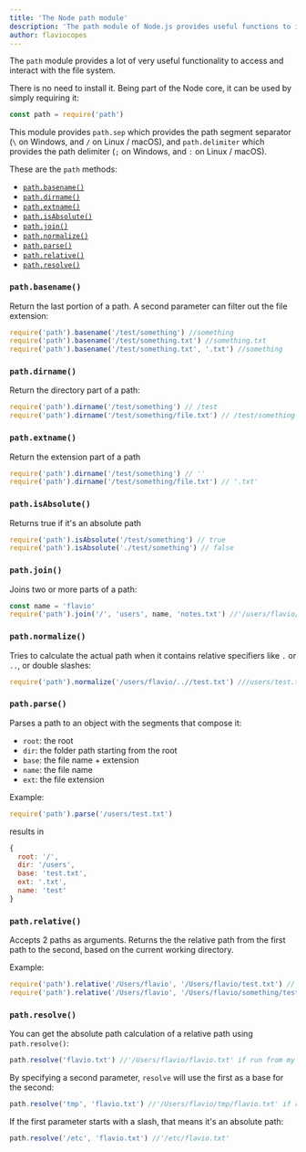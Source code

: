 ```yaml
---
title: 'The Node path module'
description: 'The path module of Node.js provides useful functions to interact with file paths'
author: flaviocopes
---
```


The `path` module provides a lot of very useful functionality to access and interact with the file system.

There is no need to install it. Being part of the Node core, it can be used by simply requiring it:

```js
const path = require('path')
```

This module provides `path.sep` which provides the path segment separator (`\` on Windows, and `/` on Linux / macOS), and `path.delimiter` which provides the path delimiter (`;` on Windows, and `:` on Linux / macOS).

These are the `path` methods:

<!-- TOC -->

- [`path.basename()`](#pathbasename)
- [`path.dirname()`](#pathdirname)
- [`path.extname()`](#pathextname)
- [`path.isAbsolute()`](#pathisabsolute)
- [`path.join()`](#pathjoin)
- [`path.normalize()`](#pathnormalize)
- [`path.parse()`](#pathparse)
- [`path.relative()`](#pathrelative)
- [`path.resolve()`](#pathresolve)

<!-- /TOC -->

### `path.basename()`

Return the last portion of a path. A second parameter can filter out the file extension:

```js
require('path').basename('/test/something') //something
require('path').basename('/test/something.txt') //something.txt
require('path').basename('/test/something.txt', '.txt') //something
```

### `path.dirname()`

Return the directory part of a path:

```js
require('path').dirname('/test/something') // /test
require('path').dirname('/test/something/file.txt') // /test/something
```

### `path.extname()`

Return the extension part of a path

```js
require('path').dirname('/test/something') // ''
require('path').dirname('/test/something/file.txt') // '.txt'
```

### `path.isAbsolute()`

Returns true if it's an absolute path

```js
require('path').isAbsolute('/test/something') // true
require('path').isAbsolute('./test/something') // false
```

### `path.join()`

Joins two or more parts of a path:

```js
const name = 'flavio'
require('path').join('/', 'users', name, 'notes.txt') //'/users/flavio/notes.txt'
```

### `path.normalize()`

Tries to calculate the actual path when it contains relative specifiers like `.` or `..`, or double slashes:

```js
require('path').normalize('/users/flavio/..//test.txt') ///users/test.txt
```

### `path.parse()`

Parses a path to an object with the segments that compose it:

- `root`: the root
- `dir`: the folder path starting from the root
- `base`: the file name + extension
- `name`: the file name
- `ext`: the file extension

Example:

```js
require('path').parse('/users/test.txt')
```

results in

```js
{
  root: '/',
  dir: '/users',
  base: 'test.txt',
  ext: '.txt',
  name: 'test'
}
```

### `path.relative()`

Accepts 2 paths as arguments. Returns the the relative path from the first path to the second, based on the current working directory.

Example:

```js
require('path').relative('/Users/flavio', '/Users/flavio/test.txt') //'test.txt'
require('path').relative('/Users/flavio', '/Users/flavio/something/test.txt') //'something/test.txt'
```

### `path.resolve()`

You can get the absolute path calculation of a relative path using `path.resolve()`:

```js
path.resolve('flavio.txt') //'/Users/flavio/flavio.txt' if run from my home folder
```

By specifying a second parameter, `resolve` will use the first as a base for the second:

```js
path.resolve('tmp', 'flavio.txt') //'/Users/flavio/tmp/flavio.txt' if run from my home folder
```

If the first parameter starts with a slash, that means it's an absolute path:

```js
path.resolve('/etc', 'flavio.txt') //'/etc/flavio.txt'
```
